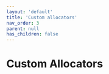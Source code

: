 ```yaml
---
layout: 'default'
title: 'Custom allocators'
nav_order: 3
parent: null
has_children: false
---
```


# Custom Allocators
